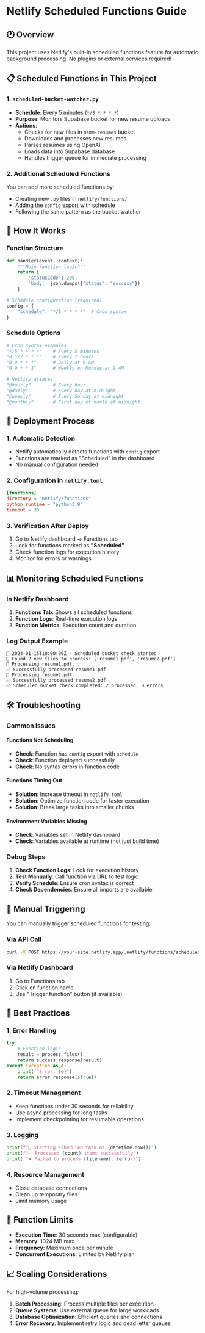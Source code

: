 # Netlify Scheduled Functions Guide

## 🕐 Overview

This project uses Netlify's built-in scheduled functions feature for automatic background processing. No plugins or external services required!

## 📋 Scheduled Functions in This Project

### 1. **`scheduled-bucket-watcher.py`** 
- **Schedule**: Every 5 minutes (`*/5 * * * *`)
- **Purpose**: Monitors Supabase bucket for new resume uploads
- **Actions**: 
  - Checks for new files in `msmm-resumes` bucket
  - Downloads and processes new resumes
  - Parses resumes using OpenAI
  - Loads data into Supabase database
  - Handles trigger queue for immediate processing

### 2. **Additional Scheduled Functions**
You can add more scheduled functions by:
- Creating new `.py` files in `netlify/functions/`
- Adding the `config` export with schedule
- Following the same pattern as the bucket watcher

## 🔧 How It Works

### Function Structure
```python
def handler(event, context):
    """Main function logic"""
    return {
        'statusCode': 200,
        'body': json.dumps({"status": "success"})
    }

# Schedule configuration (required)
config = {
    "schedule": "*/5 * * * *"  # Cron syntax
}
```

### Schedule Options
```python
# Cron syntax examples
"*/5 * * * *"    # Every 5 minutes
"0 */2 * * *"    # Every 2 hours
"0 9 * * *"      # Daily at 9 AM
"0 9 * * 1"      # Weekly on Monday at 9 AM

# Netlify aliases
"@hourly"        # Every hour
"@daily"         # Every day at midnight
"@weekly"        # Every Sunday at midnight
"@monthly"       # First day of month at midnight
```

## 🚀 Deployment Process

### 1. Automatic Detection
- Netlify automatically detects functions with `config` export
- Functions are marked as "Scheduled" in the dashboard
- No manual configuration needed

### 2. Configuration in `netlify.toml`
```toml
[functions]
directory = "netlify/functions"
python_runtime = "python3.9"
timeout = 30
```

### 3. Verification After Deploy
1. Go to Netlify dashboard → Functions tab
2. Look for functions marked as **"Scheduled"**
3. Check function logs for execution history
4. Monitor for errors or warnings

## 📊 Monitoring Scheduled Functions

### In Netlify Dashboard
1. **Functions Tab**: Shows all scheduled functions
2. **Function Logs**: Real-time execution logs
3. **Function Metrics**: Execution count and duration

### Log Output Example
```
📅 2024-01-15T10:00:00Z - Scheduled bucket check started
📁 Found 2 new files to process: ['resume1.pdf', 'resume2.pdf']
🔄 Processing resume1.pdf...
✅ Successfully processed resume1.pdf
🔄 Processing resume2.pdf...
✅ Successfully processed resume2.pdf
✅ Scheduled bucket check completed: 2 processed, 0 errors
```

## 🛠️ Troubleshooting

### Common Issues

#### Functions Not Scheduling
- **Check**: Function has `config` export with `schedule`
- **Check**: Function deployed successfully
- **Check**: No syntax errors in function code

#### Functions Timing Out
- **Solution**: Increase timeout in `netlify.toml`
- **Solution**: Optimize function code for faster execution
- **Solution**: Break large tasks into smaller chunks

#### Environment Variables Missing
- **Check**: Variables set in Netlify dashboard
- **Check**: Variables available at runtime (not just build time)

### Debug Steps
1. **Check Function Logs**: Look for execution history
2. **Test Manually**: Call function via URL to test logic
3. **Verify Schedule**: Ensure cron syntax is correct
4. **Check Dependencies**: Ensure all imports are available

## 🔄 Manual Triggering

You can manually trigger scheduled functions for testing:

### Via API Call
```bash
curl -X POST https://your-site.netlify.app/.netlify/functions/scheduled-bucket-watcher
```

### Via Netlify Dashboard
1. Go to Functions tab
2. Click on function name
3. Use "Trigger function" button (if available)

## 📝 Best Practices

### 1. **Error Handling**
```python
try:
    # Function logic
    result = process_files()
    return success_response(result)
except Exception as e:
    print(f"Error: {e}")
    return error_response(str(e))
```

### 2. **Timeout Management**
- Keep functions under 30 seconds for reliability
- Use async processing for long tasks
- Implement checkpointing for resumable operations

### 3. **Logging**
```python
print(f"🔄 Starting scheduled task at {datetime.now()}")
print(f"✅ Processed {count} items successfully")
print(f"❌ Failed to process {filename}: {error}")
```

### 4. **Resource Management**
- Close database connections
- Clean up temporary files
- Limit memory usage

## 🎯 Function Limits

- **Execution Time**: 30 seconds max (configurable)
- **Memory**: 1024 MB max
- **Frequency**: Maximum once per minute
- **Concurrent Executions**: Limited by Netlify plan

## 📈 Scaling Considerations

For high-volume processing:
1. **Batch Processing**: Process multiple files per execution
2. **Queue Systems**: Use external queue for large workloads
3. **Database Optimization**: Efficient queries and connections
4. **Error Recovery**: Implement retry logic and dead letter queues 